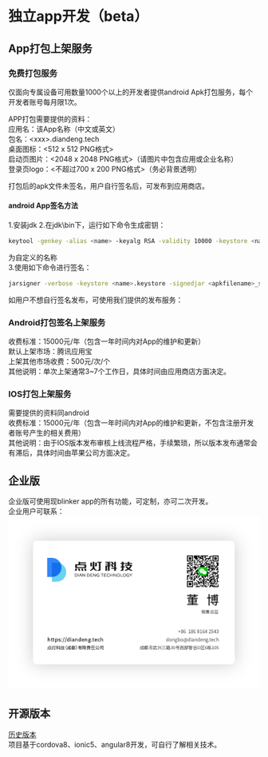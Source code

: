 # 独立app开发（beta）

## App打包上架服务  

### 免费打包服务
仅面向专属设备可用数量1000个以上的开发者提供android Apk打包服务，每个开发者账号每月限1次。  

APP打包需要提供的资料：  
应用名：该App名称（中文或英文）  
包名：\<xxx\>.diandeng.tech  
桌面图标：<512 x 512  PNG格式>  
启动页图片：<2048 x 2048  PNG格式>（请图片中包含应用或企业名称）  
登录页logo：<不超过700 x 200 PNG格式>（务必背景透明）  

打包后的apk文件未签名，用户自行签名后，可发布到应用商店。  

#### android App签名方法
1.安装jdk
2.在jdk\bin下，运行如下命令生成密钥：
```bash
keytool -genkey -alias <name> -keyalg RSA -validity 10000 -keystore <name>.keystore
```
<name>为自定义的名称  
3.使用如下命令进行签名：
```bash
jarsigner -verbose -keystore <name>.keystore -signedjar <apkfilename>_signed.apk <apkfilename>.apk <name>.keystore  
```

如用户不想自行签名发布，可使用我们提供的发布服务：  

### Android打包签名上架服务  
收费标准：15000元/年（包含一年时间内对App的维护和更新）  
默认上架市场：腾讯应用宝  
上架其他市场收费：500元/次/个  
其他说明：单次上架通常3~7个工作日，具体时间由应用商店方面决定。

### IOS打包上架服务  
需要提供的资料同android  
收费标准：15000元/年（包含一年时间内对App的维护和更新，不包含注册开发者账号产生的相关费用）  
其他说明：由于IOS版本发布审核上线流程严格，手续繁琐，所以版本发布通常会有滞后，具体时间由苹果公司方面决定。  

## 企业版  
企业版可使用现blinker app的所有功能，可定制，亦可二次开发。  
企业用户可联系：  
![](assets/099/dongbo.png)  

## 开源版本  
[历史版本](https://github.com/coloz/blinker-app)  
项目基于cordova8、ionic5、angular8开发，可自行了解相关技术。  
